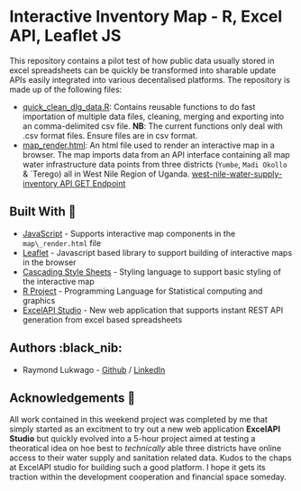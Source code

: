# Interactive Inventory Map - R, Excel API, Leaflet JS

This repository contains a pilot test of how public data usually stored in excel spreadsheets can be quickly be transformed into sharable update APIs easily integrated into various decentalised platforms. The repository is made up of the following files:
* [quick\_clean\_dlg\_data.R](./quick_clean_dlg_data.R): Contains reusable functions to do fast importation of multiple data files, cleaning, merging and exporting into an comma-delimited csv file. **NB**: The current functions only deal with .csv format files. Ensure files are in csv format.
* [map\_render.html](./map_render.html): An html file used to render an interactive map in a browser. The map imports data from an API interface containing all map water infrastructure data points from three districts (`Yumbe`, `Madi Okollo` & `Terego) all in West Nile Region of Uganda. [west-nile-water-supply-inventory API GET Endpoint](https://excelapi-studio.vercel.app/api/projects/west-nile-water-supply-inventory/endpoints/west-nile-water-supply-inventory)

## Built With :email:
- [JavaScript](https://javascript.info/) - Supports interactive map components in the `map\_render.html` file
- [Leaflet](https://leafletjs.com) - Javascript based library to support building of interactive maps in the browser
- [Cascading Style Sheets](https://developer.mozilla.org) - Styling language to support basic styling of the interactive map
- [R Project](https://www.r-project.org) - Programming Language for Statistical computing and graphics
- [ExcelAPI Studio](https://excelapi-studio.vercel.app) - New web application that supports instant REST API generation from excel based spreadsheets

## Authors :black\_nib:
- Raymond Lukwago - [Github](https://github.com/lukwagoraymond) / [LinkedIn](https://www.linkedin.com/in/raymondlukwago/)

## Acknowledgements :pray:

All work contained in this weekend project was completed by me that simply started as an excitment to try out a new web application **ExcelAPI Studio** but quickly evolved into a 5-hour project aimed at testing a theoratical idea on hoe best to *technically* able three districts have online access to their water supply and sanitation related data. Kudos to the chaps at ExcelAPI studio for building such a good platform. I hope it gets its traction within the development cooperation and financial space someday. 
